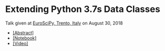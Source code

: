 # Extending Python 3.7s Data Classes

Talk given at [EuroSciPy, Trento, Italy](https://www.euroscipy.org/2018/) on August 30, 2018

- [ [Abstract] ](https://www.euroscipy.org/2018/descriptions/Extending%20Python%203.7s%20Data%20Classes.html)
- [ [Notebook] ](20180830_dataclasses.ipynb)
- [ [Video] ](https://youtu.be/dGHIHCzabOM?t=36m55s)
